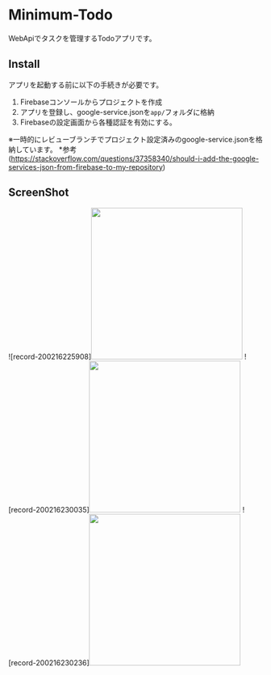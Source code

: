 # Minimum-Todo
WebApiでタスクを管理するTodoアプリです。

## Install
アプリを起動する前に以下の手続きが必要です。
1. Firebaseコンソールからプロジェクトを作成
2. アプリを登録し、google-service.jsonを`app/`フォルダに格納
3. Firebaseの設定画面から各種認証を有効にする。

※一時的にレビューブランチでプロジェクト設定済みのgoogle-service.jsonを格納しています。
*参考(https://stackoverflow.com/questions/37358340/should-i-add-the-google-services-json-from-firebase-to-my-repository)

## ScreenShot
![record-200216225908]<img src="https://user-images.githubusercontent.com/46586841/74606087-def2c480-5110-11ea-94c0-6005a9e6b377.gif" width="300px">
![record-200216230035]<img src="https://user-images.githubusercontent.com/46586841/74606091-e3b77880-5110-11ea-9f8e-959953adb702.gif" width="300px">
![record-200216230236]<img src="https://user-images.githubusercontent.com/46586841/74606094-e74aff80-5110-11ea-8e9e-0d93739cb60a.gif" width="300px">
